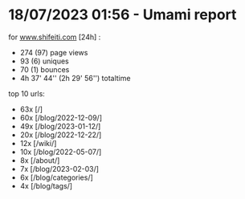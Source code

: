 # 18/07/2023 01:56 - Umami report
for www.shifeiti.com [24h] :

 - 274 (97) page views
 - 93 (6) uniques
 - 70 (1) bounces
 - 4h 37' 44'' (2h 29' 56'') totaltime


top 10 urls:
 - 63x [/]
 - 60x [/blog/2022-12-09/]
 - 49x [/blog/2023-01-12/]
 - 20x [/blog/2022-12-22/]
 - 12x [/wiki/]
 - 10x [/blog/2022-05-07/]
 - 8x [/about/]
 - 7x [/blog/2023-02-03/]
 - 6x [/blog/categories/]
 - 4x [/blog/tags/]


